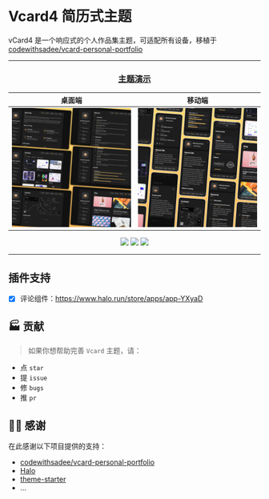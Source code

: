 # Vcard4 简历式主题

vCard4 是一个响应式的个人作品集主题，可适配所有设备，移植于 [codewithsadee/vcard-personal-portfolio](https://github.com/codewithsadee/vcard-personal-portfolio/)

---

<center>

  ### [主题演示](https://www.anye.xyz/?preview-theme=theme-vcard4)

|桌面端|移动端|
|:---:|:---:|
|![](website-demo-image/desktop.png)|![](website-demo-image/mobile.png)|

  ![](https://img.shields.io/badge/dynamic/yaml?label=Halo&query=%24.spec.requires&url=https://raw.githubusercontent.com/Anyexyz/theme-vcard4/main/theme.yaml&color=113,195,71)
  ![](https://img.shields.io/github/v/release/Anyexyz/theme-vcard4)
  ![](https://img.shields.io/badge/License-GPL%20v3.0-green.svg)

</center>

---

## 插件支持

- [x] 评论组件：https://www.halo.run/store/apps/app-YXyaD

## 🏭 贡献

> 如果你想帮助完善 `Vcard` 主题，请：

- 点 `star`
- 提 `issue`
- 修 `bugs`
- 推 `pr`

## 🙆‍♂️ 感谢

在此感谢以下项目提供的支持：

- [codewithsadee/vcard-personal-portfolio](https://github.com/codewithsadee/vcard-personal-portfolio/)
- [Halo](https://halo.run)
- [theme-starter](https://github.com/halo-dev/theme-starter)
- ...